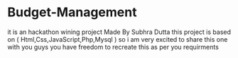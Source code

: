 # Budget-Management
it is an hackathon wining project Made By Subhra Dutta this project is based on ( Html,Css,JavaScript,Php,Mysql ) so i am very excited to share this one with you guys you have freedom to recreate this as per you requirments
